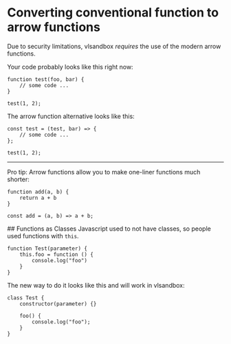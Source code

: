 # Converting conventional function to arrow functions
Due to security limitations, vlsandbox *requires* the use of the modern arrow functions.

Your code probably looks like this right now:
```
function test(foo, bar) {
    // some code ...
}

test(1, 2);
```

The arrow function alternative looks like this:
```
const test = (test, bar) => {
    // some code ...
};

test(1, 2);
```

---

Pro tip: Arrow functions allow you to make one-liner functions much shorter:
```
function add(a, b) {
    return a + b
}

const add = (a, b) => a + b;
```

## Functions as Classes
Javascript used to not have classes, so people used functions with `this`. 

```
function Test(parameter) { 
    this.foo = function () { 
        console.log("foo") 
    } 
}
```

The new way to do it looks like this and will work in vlsandbox:
```
class Test {
    constructor(parameter) {}

    foo() {
        console.log("foo");
    }
}
```